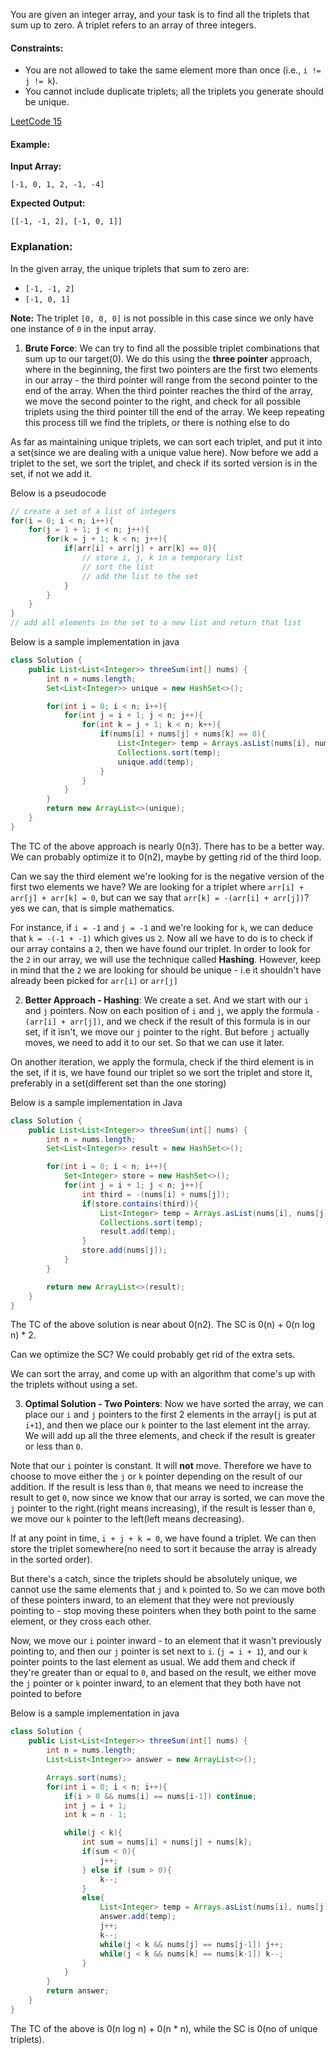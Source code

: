 You are given an integer array, and your task is to find all the triplets that sum up to zero. A triplet refers to an array of three integers. 

#### Constraints:
- You are not allowed to take the same element more than once (i.e., `i != j != k`).
- You cannot include duplicate triplets; all the triplets you generate should be unique.

[LeetCode 15](https://leetcode.com/problems/3sum)

#### Example:
**Input Array:**  
```plaintext
[-1, 0, 1, 2, -1, -4]
```

**Expected Output:**  
```plaintext
[[-1, -1, 2], [-1, 0, 1]]
```

### Explanation:
In the given array, the unique triplets that sum to zero are:
- `[-1, -1, 2]`
- `[-1, 0, 1]`

**Note:** The triplet `[0, 0, 0]` is not possible in this case since we only have one instance of `0` in the input array.

1. **Brute Force**: We can try to find all the possible triplet combinations that sum up to our target(0). We do this using the **three pointer** approach, where in the beginning, the first two pointers are the first two elements in our array - the third pointer will range from the second pointer to the end of the array. When the third pointer reaches the third of the array, we move the second pointer to the right, and check for all possible triplets using the third pointer till the end of the array. We keep repeating this process till we find the triplets, or there is nothing else to do

As far as maintaining unique triplets, we can sort each triplet, and put it into a set(since we are dealing with a unique value here). Now before we add a triplet to the set, we sort the triplet, and check if its sorted version is in the set, if not we add it.

Below is a pseudocode

```java
// create a set of a list of integers
for(i = 0; i < n; i++){
    for(j = 1 + 1; j < n; j++){
        for(k = j + 1; k < n; j++){
            if[arr[i] + arr[j] + arr[k] == 0]{
                // store i, j, k in a temporary list
                // sort the list
                // add the list to the set
            }
        }
    }
}
// add all elements in the set to a new list and return that list
```

Below is a sample implementation in java

```java
class Solution {
    public List<List<Integer>> threeSum(int[] nums) {
        int n = nums.length;
        Set<List<Integer>> unique = new HashSet<>();

        for(int i = 0; i < n; i++){
            for(int j = i + 1; j < n; j++){
                for(int k = j + 1; k < n; k++){
                    if(nums[i] + nums[j] + nums[k] == 0){
                        List<Integer> temp = Arrays.asList(nums[i], nums[j], nums[k]);
                        Collections.sort(temp);
                        unique.add(temp);
                    }
                }
            }
        }
        return new ArrayList<>(unique);
    }
}
```

The TC of the above approach is nearly 0(n3). There has to be a better way. We can probably optimize it to 0(n2), maybe by getting rid of the third loop.

Can we say the third element we're looking for is the negative version of the first two elements we have? We are looking for a triplet where `arr[i] + arr[j] + arr[k] = 0`, but can we say that `arr[k] = -(arr[i] + arr[j])`? yes we can, that is simple mathematics.

For instance, if `i = -1` and `j = -1` and we're looking for `k`, we can deduce that `k = -(-1 + -1)` which gives us `2`. Now all we have to do is to check if our array contains a `2`, then we have found our triplet. In order to look for the `2` in our array, we will use the technique called **Hashing**. However, keep in mind that the `2` we are looking for should be unique - i.e it shouldn't have already been picked for `arr[i]` or `arr[j]`

2. **Better Approach - Hashing**:  We create a set. And we start with our `i` and `j` pointers. Now on each position of `i` and `j`, we apply the formula `-(arr[i] + arr[j])`, and we check if the result of this formula is in our set, if it isn't, we move our `j` pointer to the right. But before `j` actually moves, we need to add it to our set. So that we can use it later. 

On another iteration, we apply the formula, check if the third element is in the set, if it is, we have found our triplet so we sort the triplet and store it, preferably in a set(different set than the one storing)

Below is a sample implementation in Java

```java
class Solution {
    public List<List<Integer>> threeSum(int[] nums) {
        int n = nums.length;
        Set<List<Integer>> result = new HashSet<>();

        for(int i = 0; i < n; i++){
            Set<Integer> store = new HashSet<>();
            for(int j = i + 1; j < n; j++){
                int third = -(nums[i] + nums[j]);
                if(store.contains(third)){
                    List<Integer> temp = Arrays.asList(nums[i], nums[j], third);
                    Collections.sort(temp);
                    result.add(temp);
                }
                store.add(nums[j]);
            }
        }

        return new ArrayList<>(result);
    }
}
```

The TC of the above solution is near about 0(n2). The SC is 0(n) + 0(n log n) * 2.

Can we optimize the SC? We could probably get rid of the extra sets.

We can sort the array, and come up with an algorithm that come's up with the triplets without using a set.

3. **Optimal Solution - Two Pointers**: Now we have sorted the array, we can place our `i` and `j` pointers to the first 2 elements in the array(`j` is put at `i+1`), and then we place our `k` pointer to the last element int the array. We will add up all the three elements, and check if the result is greater or less than `0`.

Note that our `i` pointer is constant. It will **not** move. Therefore we have to choose to move either the `j` or `k` pointer depending on the result of our addition. If the result is less than `0`, that means we need to increase the result to get `0`, now since we know that our array is sorted, we can move the `j` pointer to the right.(right means increasing), if the result is lesser than `0`, we move our `k` pointer to the left(left means decreasing).

If at any point in time, `i + j + k = 0`, we have found a triplet. We can then store the triplet somewhere(no need to sort it because the array is already in the sorted order).

But there's a catch, since the triplets should be absolutely unique, we cannot use the same elements that `j` and `k` pointed to. So we can move both of these pointers inward, to an element that they were not previously pointing to - stop moving these pointers when they both point to the same element, or they cross each other.

Now, we move our `i` pointer inward - to an element that it wasn't previously pointing to, and then our `j` pointer is set next to `i`. (`j = i + 1`), and our `k` pointer points to the last element as usual. We add them and check if they're greater than or equal to `0`, and based on the result, we either move the `j` pointer or `k` pointer inward, to an element that they both have not pointed to before

Below is a sample implementation in java

```java
class Solution {
    public List<List<Integer>> threeSum(int[] nums) {
        int n = nums.length;
        List<List<Integer>> answer = new ArrayList<>();

        Arrays.sort(nums);
        for(int i = 0; i < n; i++){
            if(i > 0 && nums[i] == nums[i-1]) continue;
            int j = i + 1;
            int k = n - 1;

            while(j < k){
                int sum = nums[i] + nums[j] + nums[k];
                if(sum < 0){
                    j++;
                } else if (sum > 0){
                    k--;
                }
                else{
                    List<Integer> temp = Arrays.asList(nums[i], nums[j], nums[k]);
                    answer.add(temp);
                    j++;
                    k--;
                    while(j < k && nums[j] == nums[j-1]) j++;
                    while(j < k && nums[k] == nums[k-1]) k--;
                }
            }
        }
        return answer;
    }
}
```

The TC of the above is 0(n log n) + 0(n * n), while the SC is 0(no of unique triplets).